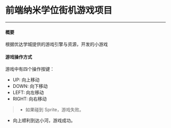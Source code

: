 前端纳米学位街机游戏项目
===============================

--------------------------------
#### <i class = "icon-star"></i>概要
根据优达学城提供的游戏引擎与资源，开发的小游戏

#### <i class = "icon-attention-circled"></i>游戏操作方式
游戏中有四个操作按键：
- UP:  向上移动
- DOWN:  向下移动
- LEFT:  向左移动
- RIGHT:  向右移动

>- 如果碰到 Sprite，游戏失败。
- 向上顺利到达小河，游戏成功。
